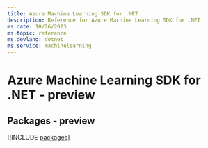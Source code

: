 ```yaml
---
title: Azure Machine Learning SDK for .NET
description: Reference for Azure Machine Learning SDK for .NET
ms.date: 10/26/2023
ms.topic: reference
ms.devlang: dotnet
ms.service: machinelearning
---
```

# Azure Machine Learning SDK for .NET - preview
## Packages - preview
[!INCLUDE [packages](machine-learning-index.md)]